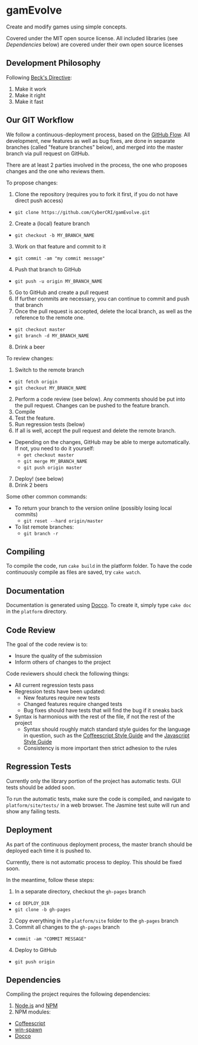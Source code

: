 gamEvolve
=========

Create and modify games using simple concepts. 

Covered under the MIT open source license. All included libraries (see _Dependencies_ below) are covered under their own open source licenses


Development Philosophy
----------------------

Following [Beck's Directive]:

1. Make it work
2. Make it right
3. Make it fast


Our GIT Workflow
----------------

We follow a continuous-deployment process, based on the [GitHub Flow]. All development, new features as well as bug fixes, are done in separate branches (called "feature branches" below), and merged into the master branch via pull request on GitHub.

There are at least 2 parties involved in the process, the one who proposes changes and the one who reviews them.

To propose changes:

1. Clone the repository (requires you to fork it first, if you do not have direct push access)
  * `git clone https://github.com/CyberCRI/gamEvolve.git`
2. Create a (local) feature branch 
  * `git checkout -b MY_BRANCH_NAME`
3. Work on that feature and commit to it
  * `git commit -am "my commit message"`
4. Push that branch to GitHub
  * `git push -u origin MY_BRANCH_NAME`
5. Go to GitHub and create a pull request
6. If further commits are necessary, you can continue to commit and push that branch
7. Once the pull request is accepted, delete the local branch, as well as the reference to the remote one.
  * `git checkout master`
  * `git branch -d MY_BRANCH_NAME`
8. Drink a beer

To review changes:

1. Switch to the remote branch
  * `git fetch origin`
  * `git checkout MY_BRANCH_NAME`
2. Perform a code review (see below). Any comments should be put into the pull request. Changes can be pushed to the feature branch. 
3. Compile
4. Test the feature.
5. Run regression tests (below)
6. If all is well, accept the pull request and delete the remote branch. 
  - Depending on the changes, GitHub may be able to merge automatically. If not, you need to do it yourself:
      * `get checkout master`
      * `git merge MY_BRANCH_NAME`
      * `git push origin master`
7. Deploy! (see below)
8. Drink 2 beers

Some other common commands:

- To return your branch to the version online (possibly losing local commits)
  * `git reset --hard origin/master`
- To list remote branches:
  * `git branch -r`


Compiling
----------

To compile the code, run `cake build` in the platform folder. To have the code continuously compile as files are saved, try `cake watch`.


Documentation
-------------

Documentation is generated using [Docco]. To create it, simply type `cake doc` in the `platform` directory.


Code Review
-----------

The goal of the code review is to:

- Insure the quality of the submission
- Inform others of changes to the project

Code reviewers should check the following things:

- All current regression tests pass
- Regression tests have been updated:
  - New features require new tests
  - Changed features require changed tests
  - Bug fixes should have tests that will find the bug if it sneaks back
- Syntax is harmonious with the rest of the file, if not the rest of the project
  - Syntax should roughly match standard style guides for the language in question, such as the [Coffeescript Style Guide] and the [Javascript Style Guide]
  - Consistency is more important then strict adhesion to the rules


Regression Tests
----------------

Currently only the library portion of the project has automatic tests. GUI tests should be added soon.

To run the automatic tests, make sure the code is compiled, and navigate to `platform/site/tests/` in a web browser. The Jasmine test suite will run and show any failing tests.


Deployment
----------

As part of the continuous deployment process, the master branch should be deployed each time it is pushed to.

Currently, there is not automatic process to deploy. This should be fixed soon.

In the meantime, follow these steps:

1. In a separate directory, checkout the `gh-pages` branch
  * `cd DEPLOY_DIR`
  * `git clone -b gh-pages`
2. Copy everything in the `platform/site` folder to the `gh-pages` branch
3. Commit all changes to the `gh-pages` branch 
  * `commit -am "COMMIT MESSAGE"`
4. Deploy to GitHub
  * `git push origin`


Dependencies
------------

Compiling the project requires the following dependencies:

1. [Node.js] and [NPM]
2. NPM modules:
  - [Coffeescript]
  - [win-spawn]
  - [Docco]


[GitHub Flow]: http://scottchacon.com/2011/08/31/github-flow.html
[Node.js]: http://nodejs.org/
[NPM]: https://npmjs.org/
[Coffeescript]: http://coffeescript.org/
[win-spawn]: https://npmjs.org/package/win-spawn
[Docco]: http://jashkenas.github.com/docco/
[Coffeescript Style Guide]: https://github.com/polarmobile/coffeescript-style-guide
[Javascript Style Guide]: http://google-styleguide.googlecode.com/svn/trunk/javascriptguide.xml#Naming
[Beck's Directive]: http://c2.com/cgi/wiki?MakeItWorkMakeItRightMakeItFast